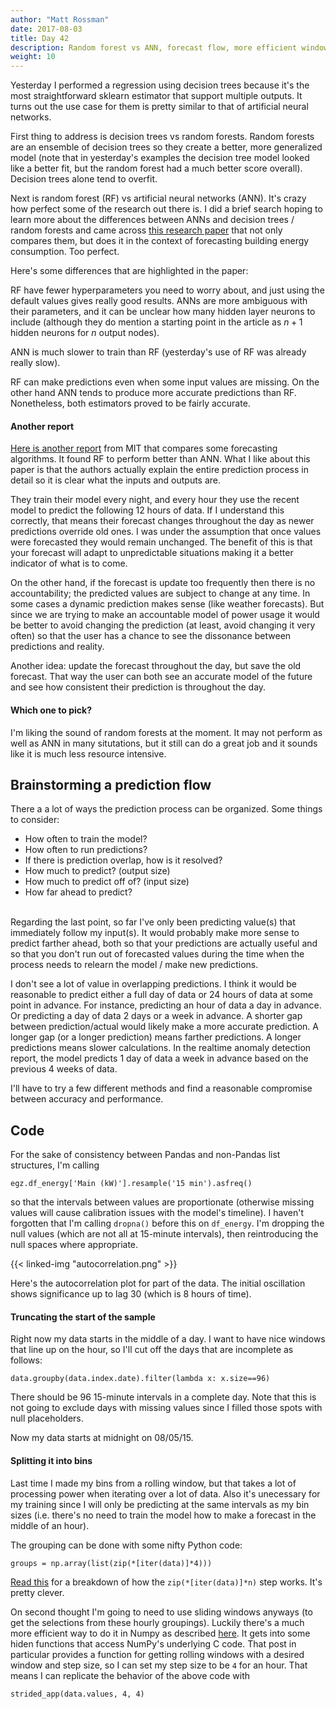```yaml
---
author: "Matt Rossman"
date: 2017-08-03
title: Day 42
description: Random forest vs ANN, forecast flow, more efficient window calculation with NumPy strides
weight: 10
---
```


Yesterday I performed a regression using decision trees because it's the most straightforward sklearn estimator that support multiple outputs. It turns out the use case  for them is pretty similar to that of artificial neural networks.

First thing to address is decision trees vs random forests. Random forests are an ensemble of decision trees so they create a better, more generalized model (note that in yesterday's examples the decision tree model looked like a better fit, but the random forest had a much better score overall). Decision trees alone tend to overfit.

Next is random forest (RF) vs artificial neural networks (ANN). It's crazy how perfect some of the research out there is. I did a brief search hoping to learn more about the differences between ANNs and decision trees / random forests and came across [this research paper](http://www.sciencedirect.com/science/article/pii/S0378778816313937) that not only compares them, but does it in the context of forecasting building energy consumption. Too perfect.

Here's some differences that are highlighted in the paper:

RF have fewer hyperparameters you need to worry about, and just using the default values gives really good results. ANNs are more ambiguous with their parameters, and it can be unclear how many hidden layer neurons to include (although they do mention a starting point in the article as $n+1$ hidden neurons for $n$ output nodes).

ANN is much slower to train than RF (yesterday's use of RF was already really slow).

RF can make predictions even when some input values are missing. On the other hand ANN tends to produce more accurate predictions than RF. Nonetheless, both estimators proved to be fairly accurate.

#### Another report

[Here is another report](https://dspace.mit.edu/bitstream/handle/1721.1/99565/924315586-MIT.pdf?sequence=1) from MIT that compares some forecasting algorithms. It found RF to perform better than ANN. What I like about this paper is that the authors actually explain the entire prediction process in detail so it is clear what the inputs and outputs are.

They train their model every night, and every hour they use the recent model to predict the following 12 hours of data. If I understand this correctly, that means their forecast changes throughout the day as newer predictions override old ones. I was under the assumption that once values were forecasted they would remain unchanged. The benefit of this is that your forecast will adapt to unpredictable situations making it a better indicator of what is to come.

On the other hand, if the forecast is update too frequently then there is no accountability; the predicted values are subject to change at any time. In some cases a dynamic prediction makes sense (like weather forecasts). But since we are trying to make an accountable model of power usage it would be better to avoid changing the prediction (at least, avoid changing it very often) so that the user has a chance to see the dissonance between predictions and reality.

Another idea: update the forecast throughout the day, but save the old forecast. That way the user can both see an accurate model of the future and see how consistent their prediction is throughout the day.

#### Which one to pick?
I'm liking the sound of random forests at the moment. It may not perform as well as ANN in many situtations, but it still can do a great job and it sounds like it is much less resource intensive.

## Brainstorming a prediction flow

There a a lot of ways the prediction process can be organized. Some things to consider:

- How often to train the model?
- How often to run predictions?
- If there is prediction overlap, how is it resolved?
- How much to predict? (output size)
- How much to predict off of? (input size)
- How far ahead to predict?

<br>
Regarding the last point, so far I've only been predicting value(s) that immediately follow my input(s). It would probably make more sense to predict farther ahead, both so that your predictions are actually useful and so that you don't run out of forecasted values during the time when the process needs to relearn the model / make new predictions.

I don't see a lot of value in overlapping predictions. I think it would be reasonable to predict either a full day of data or 24 hours of data at some point in advance. For instance, predicting an hour of data a day in advance. Or predicting a day of data 2 days or a week in advance. A shorter gap between prediction/actual would likely make a more accurate prediction. A longer gap (or a longer prediction) means farther predictions. A longer predictions means slower calculations. In the realtime anomaly detection report, the model predicts 1 day of data a week in advance based on the previous 4 weeks of data.

I'll have to try a few different methods and find a reasonable compromise between accuracy and performance.

## Code
For the sake of consistency between Pandas and non-Pandas list structures, I'm calling

	egz.df_energy['Main (kW)'].resample('15 min').asfreq()

so that the intervals between values are proportionate (otherwise missing values will cause calibration issues with the model's timeline). I haven't forgotten that I'm calling `dropna()` before this on `df_energy`. I'm dropping the null values (which are not all at 15-minute intervals), then reintroducing the null spaces where appropriate.

{{< linked-img "autocorrelation.png" >}}

Here's the autocorrelation plot for part of the data. The initial oscillation shows significance up to lag 30 (which is 8 hours of time).

#### Truncating the start of the sample
Right now my data starts in the middle of a day. I want to have nice windows that line up on the hour, so I'll cut off the days that are incomplete as follows:

	data.groupby(data.index.date).filter(lambda x: x.size==96)

There should be 96 15-minute intervals in a complete day. Note that this is not going to exclude days with missing values since I filled those spots with null placeholders.

Now my data starts at midnight on 08/05/15.

#### Splitting it into bins
Last time I made my bins from a rolling window, but that takes a lot of processing power when iterating over a lot of data. Also it's unecessary for my training since I will only be predicting at the same intervals as my bin sizes (i.e. there's no need to train the model how to make a forecast in the middle of an hour).

The grouping can be done with some nifty Python code:

	groups = np.array(list(zip(*[iter(data)]*4)))

[Read this](https://stackoverflow.com/questions/2233204/how-does-zipitersn-work-in-python) for a breakdown of how the `zip(*[iter(data)]*n)` step works. It's pretty clever.

On second thought I'm going to need to use sliding windows anyways (to get the selections from these hourly groupings). Luckily there's a much more efficient way to do it in Numpy as described [here](https://stackoverflow.com/questions/40084931/taking-subarrays-from-numpy-array-with-given-stride-stepsize). It gets into some hiden functions that access NumPy's underlying C code. That post in particular provides a function for getting rolling windows with a desired window and step size, so I can set my step size to be `4` for an hour. That means I can replicate the behavior of the above code with

	strided_app(data.values, 4, 4)


